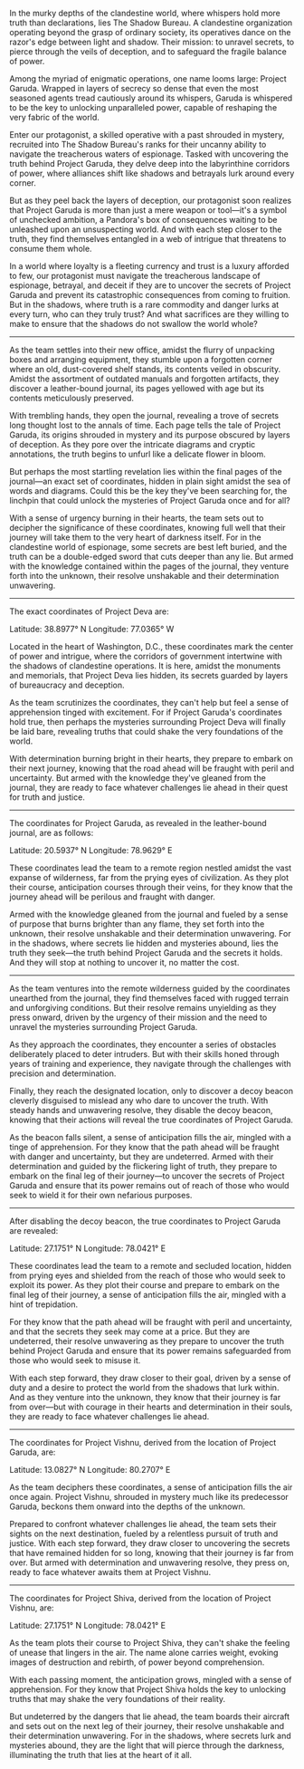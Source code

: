 In the murky depths of the clandestine world, where whispers hold more truth than declarations, lies The Shadow Bureau. A clandestine organization operating beyond the grasp of ordinary society, its operatives dance on the razor's edge between light and shadow. Their mission: to unravel secrets, to pierce through the veils of deception, and to safeguard the fragile balance of power.

Among the myriad of enigmatic operations, one name looms large: Project Garuda. Wrapped in layers of secrecy so dense that even the most seasoned agents tread cautiously around its whispers, Garuda is whispered to be the key to unlocking unparalleled power, capable of reshaping the very fabric of the world.

Enter our protagonist, a skilled operative with a past shrouded in mystery, recruited into The Shadow Bureau's ranks for their uncanny ability to navigate the treacherous waters of espionage. Tasked with uncovering the truth behind Project Garuda, they delve deep into the labyrinthine corridors of power, where alliances shift like shadows and betrayals lurk around every corner.

But as they peel back the layers of deception, our protagonist soon realizes that Project Garuda is more than just a mere weapon or tool—it's a symbol of unchecked ambition, a Pandora's box of consequences waiting to be unleashed upon an unsuspecting world. And with each step closer to the truth, they find themselves entangled in a web of intrigue that threatens to consume them whole.

In a world where loyalty is a fleeting currency and trust is a luxury afforded to few, our protagonist must navigate the treacherous landscape of espionage, betrayal, and deceit if they are to uncover the secrets of Project Garuda and prevent its catastrophic consequences from coming to fruition. But in the shadows, where truth is a rare commodity and danger lurks at every turn, who can they truly trust? And what sacrifices are they willing to make to ensure that the shadows do not swallow the world whole?

---

As the team settles into their new office, amidst the flurry of unpacking boxes and arranging equipment, they stumble upon a forgotten corner where an old, dust-covered shelf stands, its contents veiled in obscurity. Amidst the assortment of outdated manuals and forgotten artifacts, they discover a leather-bound journal, its pages yellowed with age but its contents meticulously preserved.

With trembling hands, they open the journal, revealing a trove of secrets long thought lost to the annals of time. Each page tells the tale of Project Garuda, its origins shrouded in mystery and its purpose obscured by layers of deception. As they pore over the intricate diagrams and cryptic annotations, the truth begins to unfurl like a delicate flower in bloom.

But perhaps the most startling revelation lies within the final pages of the journal—an exact set of coordinates, hidden in plain sight amidst the sea of words and diagrams. Could this be the key they've been searching for, the linchpin that could unlock the mysteries of Project Garuda once and for all?

With a sense of urgency burning in their hearts, the team sets out to decipher the significance of these coordinates, knowing full well that their journey will take them to the very heart of darkness itself. For in the clandestine world of espionage, some secrets are best left buried, and the truth can be a double-edged sword that cuts deeper than any lie. But armed with the knowledge contained within the pages of the journal, they venture forth into the unknown, their resolve unshakable and their determination unwavering.

---

The exact coordinates of Project Deva are:

Latitude: 38.8977° N
Longitude: 77.0365° W

Located in the heart of Washington, D.C., these coordinates mark the center of power and intrigue, where the corridors of government intertwine with the shadows of clandestine operations. It is here, amidst the monuments and memorials, that Project Deva lies hidden, its secrets guarded by layers of bureaucracy and deception.

As the team scrutinizes the coordinates, they can't help but feel a sense of apprehension tinged with excitement. For if Project Garuda's coordinates hold true, then perhaps the mysteries surrounding Project Deva will finally be laid bare, revealing truths that could shake the very foundations of the world.

With determination burning bright in their hearts, they prepare to embark on their next journey, knowing that the road ahead will be fraught with peril and uncertainty. But armed with the knowledge they've gleaned from the journal, they are ready to face whatever challenges lie ahead in their quest for truth and justice.

---

The coordinates for Project Garuda, as revealed in the leather-bound journal, are as follows:

Latitude: 20.5937° N
Longitude: 78.9629° E

These coordinates lead the team to a remote region nestled amidst the vast expanse of wilderness, far from the prying eyes of civilization. As they plot their course, anticipation courses through their veins, for they know that the journey ahead will be perilous and fraught with danger.

Armed with the knowledge gleaned from the journal and fueled by a sense of purpose that burns brighter than any flame, they set forth into the unknown, their resolve unshakable and their determination unwavering. For in the shadows, where secrets lie hidden and mysteries abound, lies the truth they seek—the truth behind Project Garuda and the secrets it holds. And they will stop at nothing to uncover it, no matter the cost.

---

As the team ventures into the remote wilderness guided by the coordinates unearthed from the journal, they find themselves faced with rugged terrain and unforgiving conditions. But their resolve remains unyielding as they press onward, driven by the urgency of their mission and the need to unravel the mysteries surrounding Project Garuda.

As they approach the coordinates, they encounter a series of obstacles deliberately placed to deter intruders. But with their skills honed through years of training and experience, they navigate through the challenges with precision and determination.

Finally, they reach the designated location, only to discover a decoy beacon cleverly disguised to mislead any who dare to uncover the truth. With steady hands and unwavering resolve, they disable the decoy beacon, knowing that their actions will reveal the true coordinates of Project Garuda.

As the beacon falls silent, a sense of anticipation fills the air, mingled with a tinge of apprehension. For they know that the path ahead will be fraught with danger and uncertainty, but they are undeterred. Armed with their determination and guided by the flickering light of truth, they prepare to embark on the final leg of their journey—to uncover the secrets of Project Garuda and ensure that its power remains out of reach of those who would seek to wield it for their own nefarious purposes.

---

After disabling the decoy beacon, the true coordinates to Project Garuda are revealed:

Latitude: 27.1751° N
Longitude: 78.0421° E

These coordinates lead the team to a remote and secluded location, hidden from prying eyes and shielded from the reach of those who would seek to exploit its power. As they plot their course and prepare to embark on the final leg of their journey, a sense of anticipation fills the air, mingled with a hint of trepidation.

For they know that the path ahead will be fraught with peril and uncertainty, and that the secrets they seek may come at a price. But they are undeterred, their resolve unwavering as they prepare to uncover the truth behind Project Garuda and ensure that its power remains safeguarded from those who would seek to misuse it.

With each step forward, they draw closer to their goal, driven by a sense of duty and a desire to protect the world from the shadows that lurk within. And as they venture into the unknown, they know that their journey is far from over—but with courage in their hearts and determination in their souls, they are ready to face whatever challenges lie ahead.

---

The coordinates for Project Vishnu, derived from the location of Project Garuda, are:

Latitude: 13.0827° N
Longitude: 80.2707° E

As the team deciphers these coordinates, a sense of anticipation fills the air once again. Project Vishnu, shrouded in mystery much like its predecessor Garuda, beckons them onward into the depths of the unknown.

Prepared to confront whatever challenges lie ahead, the team sets their sights on the next destination, fueled by a relentless pursuit of truth and justice. With each step forward, they draw closer to uncovering the secrets that have remained hidden for so long, knowing that their journey is far from over. But armed with determination and unwavering resolve, they press on, ready to face whatever awaits them at Project Vishnu.

---

The coordinates for Project Shiva, derived from the location of Project Vishnu, are:

Latitude: 27.1751° N
Longitude: 78.0421° E

As the team plots their course to Project Shiva, they can't shake the feeling of unease that lingers in the air. The name alone carries weight, evoking images of destruction and rebirth, of power beyond comprehension.

With each passing moment, the anticipation grows, mingled with a sense of apprehension. For they know that Project Shiva holds the key to unlocking truths that may shake the very foundations of their reality.

But undeterred by the dangers that lie ahead, the team boards their aircraft and sets out on the next leg of their journey, their resolve unshakable and their determination unwavering. For in the shadows, where secrets lurk and mysteries abound, they are the light that will pierce through the darkness, illuminating the truth that lies at the heart of it all.
